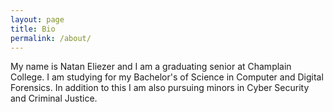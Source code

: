 ```yaml
---
layout: page
title: Bio
permalink: /about/
---
```


My name is Natan Eliezer and I am a graduating senior at Champlain College. I am studying for my Bachelor's of Science in Computer and Digital Forensics. In addition to this I am also pursuing minors in Cyber Security and Criminal Justice. 
